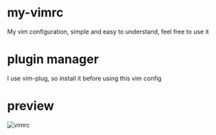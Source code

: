 # my-vimrc
My vim configuration, simple and easy to understand, feel free to use it

# plugin manager
I use vim-plug, so install it before using this vim config

# preview
![vimrc](https://github.com/user-attachments/assets/948c2311-af5d-46e3-92a9-bd676480268c)
